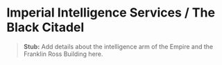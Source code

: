 # Imperial Intelligence Services / The Black Citadel

> **Stub:** Add details about the intelligence arm of the Empire and the Franklin Ross Building here.